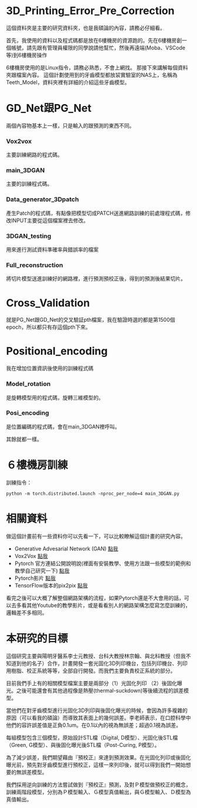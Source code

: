 # 3D_Printing_Error_Pre_Correction
 
這個資料夾是主要的研究資料夾，也是我碩論的內容，請務必仔細看。

首先，我使用的資料以及程式碼都是放在6樓機房的資源跑的。先在6樓機房創一個帳號，請先跟有管理員權限的同學說請他幫忙，然後再遠端(Moba、VSCode等)到6樓機房操作

6樓機房使用的是Linux指令，請務必熟悉，不會上網找。
那接下來講解每個資料夾跟檔案內容。
這個計劃使用到的牙齒模型都放袃實驗室的NAS上，名稱為Teeth_Model，資料夾裡有詳細的介紹這些牙齒模型。

# GD_Net跟PG_Net
兩個內容物基本上一樣，只是輸入的跟預測的東西不同。
### Vox2vox
主要訓練網路的程式碼。
### main_3DGAN
主要的訓練程式碼。
### Data_generator_3Dpatch
產生Patch的程式碼，有點像把模型切成PATCH送進網路訓練的前處理程式碼，修改INPUT主要從這個檔案裡去修改。
### 3DGAN_testing
用來進行測試資料準確率與錯誤率的檔案
### Full_reconstruction
將切片模型送進訓練好的網路裡，進行預測預校正後，得到的預測後結果切片。 

# Cross_Validation
就是PG_Net跟GD_Net的交叉驗証pth檔案，我在驗證時選的都是第1500個epoch，所以都只有存這個pth下來。

# Positional_encoding
我在增加位置資訊後使用的訓練程式碼
### Model_rotation
是旋轉模型用的程式碼，旋轉三維模型的。
### Posi_encoding
是位置編碼的程式碼，會在main_3DGAN裡呼叫。

其餘就都一樣。

# ６樓機房訓練
訓練指令：

```
python -m torch.distributed.launch -nproc_per_node=4 main_3DGAN.py
```

# 相關資料
做這個計畫前有一些資料你可以先看一下，可以比較瞭解這個計畫的研究內容。

* Generative Advesarial Network (GAN)  [點我](https://arxiv.org/abs/1406.2661)
* Vox2Vox [點我](https://arxiv.org/abs/2003.13653)
* Pytorch 官方連結公開說明說(裡面有安裝教學、使用方法跟一些模型的範例和教學自己研究一下) [點我](https://pytorch.org/)
* Pytorch影片 [點我](https://www.youtube.com/playlist?list=PLqnslRFeH2UrcDBWF5mfPGpqQDSta6VK4)
* TensorFlow版本的pix2pix [點我](https://www.tensorflow.org/tutorials/generative/pix2pix)

看完之後可以大概了解整個網路架構的流程，如果Pytorch還是不大會用的話，可以去多看其他Youtube的教學影片，或是看看別人的網路架構怎麼寫怎麼訓練的，邏輯差不多相同。

# 本研究的目標
這個研究主要與陽明牙醫系李士元教授、台科大教授林宗翰、與北科教授（但我不知道到他的名子）合作，計畫開發一套光固化3D列印機台，包括列印機台、列印用樹脂、校正系統等等，全部自行開發。而我們主要負責校正系統的部分。

目前我們手上有的相關模型檔案主要是兩部分（1）光固化列印 （2）後固化曝光。之後可能還會有其他過程像是熱壓(thermal-suckdown)等後續流程的誤差模型。

當他們在對牙齒模型進行光固化3D列印與後固化曝光的時候，會因為許多複雜的原因（可以看我的碩論）而導致其表面上的幾何誤差。李老師表示，在口腔科學中他們的容許誤差值是正負0.1um。在0.1以內的視為無誤差；超過0.1視為誤差。

每組模型包含三個模型，原始設計STL檔（Digital, D模型）、光固化後STL檔（Green, G模型）、與後固化曝光後STL檔（Post-Curing, P模型）。

為了減少誤差，我們期望藉由『預校正』來達到預測效果。在光固化列印或後固化曝光前，預先對牙齒模型進行預校正，這樣一來列印後，就可以得到我們一開始想要的無誤差模型。

我們採用逆向訓練的方法嘗試做到『預校正』預測，及對Ｐ模型做預校正的概念，訓練兩階段模型，分別為Ｐ模型輸入、Ｇ模型真值輸出，與Ｇ模型輸入、Ｄ模型為真值輸出。
